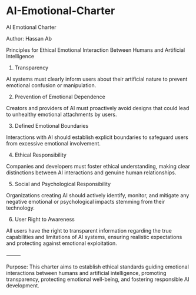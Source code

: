 # AI-Emotional-Charter
AI Emotional Charter

Author: Hassan Ab

Principles for Ethical Emotional Interaction Between Humans and Artificial Intelligence

1. Transparency

AI systems must clearly inform users about their artificial nature to prevent emotional confusion or manipulation.

2. Prevention of Emotional Dependence

Creators and providers of AI must proactively avoid designs that could lead to unhealthy emotional attachments by users.

3. Defined Emotional Boundaries

Interactions with AI should establish explicit boundaries to safeguard users from excessive emotional involvement.

4. Ethical Responsibility

Companies and developers must foster ethical understanding, making clear distinctions between AI interactions and genuine human relationships.

5. Social and Psychological Responsibility

Organizations creating AI should actively identify, monitor, and mitigate any negative emotional or psychological impacts stemming from their technology.

6. User Right to Awareness

All users have the right to transparent information regarding the true capabilities and limitations of AI systems, ensuring realistic expectations and protecting against emotional exploitation.

⸻

Purpose:
This charter aims to establish ethical standards guiding emotional interactions between humans and artificial intelligence, promoting transparency, protecting emotional well-being, and fostering responsible AI development.
